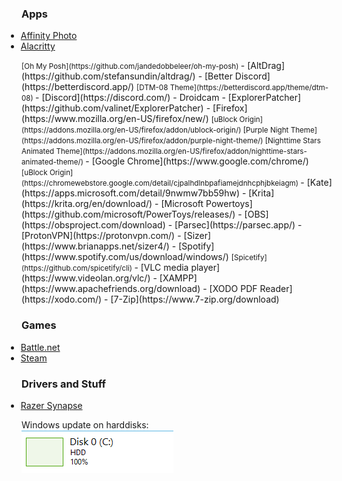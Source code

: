 
### Apps
- [Affinity Photo](https://affinity.serif.com/en-us/photo/)
- [Alacritty](https://github.com/alacritty/alacritty)
<small>
[Oh My Posh](https://github.com/jandedobbeleer/oh-my-posh)
</small>  
- [AltDrag](https://github.com/stefansundin/altdrag/)
- [Better Discord](https://betterdiscord.app/)
<small>
[DTM-08 Theme](https://betterdiscord.app/theme/dtm-08)
</small>
- [Discord](https://discord.com/)
- Droidcam
- [ExplorerPatcher](https://github.com/valinet/ExplorerPatcher)
- [Firefox](https://www.mozilla.org/en-US/firefox/new/)
<small>
[uBlock Origin](https://addons.mozilla.org/en-US/firefox/addon/ublock-origin/)
[Purple Night Theme](https://addons.mozilla.org/en-US/firefox/addon/purple-night-theme/)
[Nighttime Stars Animated Theme](https://addons.mozilla.org/en-US/firefox/addon/nighttime-stars-animated-theme/)
</small>
- [Google Chrome](https://www.google.com/chrome/)
<small>
[uBlock Origin](https://chromewebstore.google.com/detail/cjpalhdlnbpafiamejdnhcphjbkeiagm)
</small>
- [Kate](https://apps.microsoft.com/detail/9nwmw7bb59hw)
- [Krita](https://krita.org/en/download/)
- [Microsoft Powertoys](https://github.com/microsoft/PowerToys/releases/)
- [OBS](https://obsproject.com/download)
- [Parsec](https://parsec.app/)
- [ProtonVPN](https://protonvpn.com/)
- [Sizer](https://www.brianapps.net/sizer4/)
- [Spotify](https://www.spotify.com/us/download/windows/)
<small>
[Spicetify](https://github.com/spicetify/cli)
</small>
- [VLC media player](https://www.videolan.org/vlc/)
- [XAMPP](https://www.apachefriends.org/download)
- [XODO PDF Reader](https://xodo.com/)
- [7-Zip](https://www.7-zip.org/download)

### Games
- [Battle.net](https://download.battle.net/en-us/desktop)  
- [Steam](https://store.steampowered.com/about/)  

### Drivers and Stuff
- [Razer Synapse](https://www.razer.com/synapse-3)  

Windows update on harddisks:  
![](./meta/windows_update.PNG)  

<style>
    small *{
        font-size: 10px;
        height: 10px;
    } 
    li{
        margin: 0px;
        padding: 0px;
        margin-left: -25px;
    }
</style>
  
